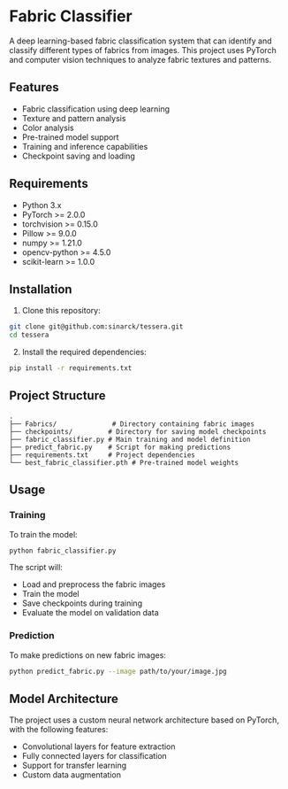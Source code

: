# Fabric Classifier

A deep learning-based fabric classification system that can identify and classify different types of fabrics from images. This project uses PyTorch and computer vision techniques to analyze fabric textures and patterns.

## Features

- Fabric classification using deep learning
- Texture and pattern analysis
- Color analysis
- Pre-trained model support
- Training and inference capabilities
- Checkpoint saving and loading

## Requirements

- Python 3.x
- PyTorch >= 2.0.0
- torchvision >= 0.15.0
- Pillow >= 9.0.0
- numpy >= 1.21.0
- opencv-python >= 4.5.0
- scikit-learn >= 1.0.0

## Installation

1. Clone this repository:

```bash
git clone git@github.com:sinarck/tessera.git
cd tessera
```

2. Install the required dependencies:

```bash
pip install -r requirements.txt
```

## Project Structure

```
.
├── Fabrics/              # Directory containing fabric images
├── checkpoints/         # Directory for saving model checkpoints
├── fabric_classifier.py # Main training and model definition
├── predict_fabric.py    # Script for making predictions
├── requirements.txt     # Project dependencies
└── best_fabric_classifier.pth # Pre-trained model weights
```

## Usage

### Training

To train the model:

```bash
python fabric_classifier.py
```

The script will:

- Load and preprocess the fabric images
- Train the model
- Save checkpoints during training
- Evaluate the model on validation data

### Prediction

To make predictions on new fabric images:

```bash
python predict_fabric.py --image path/to/your/image.jpg
```

## Model Architecture

The project uses a custom neural network architecture based on PyTorch, with the following features:

- Convolutional layers for feature extraction
- Fully connected layers for classification
- Support for transfer learning
- Custom data augmentation

